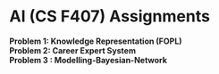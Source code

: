 # AI (CS F407) Assignments

**Problem 1: Knowledge Representation (FOPL)** </br>
**Problem 2: Career Expert System** </br>
**Problem 3 : Modelling-Bayesian-Network**

